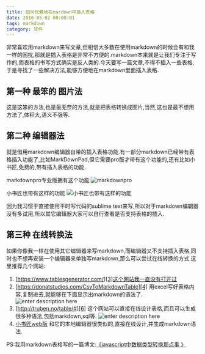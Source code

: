 ```yaml
---
title: 如何优雅地在mardown中插入表格
date: 2016-05-02 00:08:01
tags: markdown
category: 软件
---
```

非常喜欢用markdown来写文章,但相信大多数在使用markdown的时候会有和我一样的困扰,那就是插入表格是非常不方便的.markdown本来就是让我们专注于写作的,而表格的书写方式确实是反人类的.今天要写一篇文章,不得不插入一些表格,于是寻找了一些解决方法,能够方便地在markdown里面插入表格.
<!--more-->
## 第一种 最笨的 图片法

这是这笨的方法,也是最无奈的方法,就是把表格转换成图片,当然,这也是最不想用 方法了,体积大,语义不强等.

## 第二种 编辑器法

就是借用markdown编辑器自带的插入表格功能.有一部分markdown已经带有表格插入功能了,比如MarkDownPad,但它需要pro版才带有这个功能的,还有比如小书匠,免费的,带有插入表格的功能.

markdownpro专业版拥有这个功能
![markdownpro][1]

小书匠也带有这样的功能
![小书匠也带有这样的功能][2]

因为我习惯于直接使用平时写代码的sublime text来写,所以对于markdown编辑器没有多试用,所以其它编辑器大家可以自行查看是否支持表格的插入.

## 第三种 在线转换法

如果你像我一样在使用其它编辑器来写markdown,而编辑器又不支持插入表格,同时也不想再安装一个编辑器来单独写markdown,那么可以尝试在线转换的方式.这里推荐几个网站:

 1. [https://www.tablesgenerator.com/][3]这个网站我一直没有打开过
 2. [https://donatstudios.com/CsvToMarkdownTable][4] 用excel写好表格内容,复制进去,就能够在下面显示出markdown的语法了.
 ![enter description here][5]
 3. [http://truben.no/table/#][6] 这个网站可以直接在线设计表格,而且可以生成很多种语法,包括markdown,sql等.
 ![enter description here][7]
 4. [小书匠web版][8] 和它的本地编辑器很类似的,直接在线设计,并生成markdown语法.

PS:我用markdown表格写的一篇博文:[《javascript中数据类型转换那点事 》][9]


  [1]: http://7te946.com1.z0.glb.clouddn.com/markdownpro.png
  [2]: http://7te946.com1.z0.glb.clouddn.com/xiaoshujiang.png
  [3]: https://www.tablesgenerator.com/
  [4]: https://donatstudios.com/CsvToMarkdownTable
  [5]: http://7te946.com1.z0.glb.clouddn.com/csv.png
  [6]: http://truben.no/table/#
  [7]: http://7te946.com1.z0.glb.clouddn.com/truben.png
  [8]: http://markdown.xiaoshujiang.com/
  [9]: http://blog.linxiaodong.com/2016/05/01/js-type-conversion/